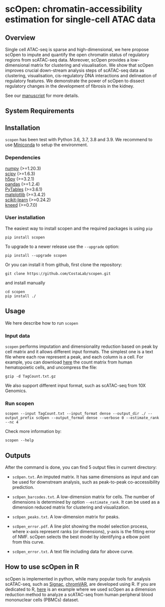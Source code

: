 # scOpen: chromatin-accessibility estimation for single-cell ATAC data

## Overview
Single cell ATAC-seq is sparse and high-dimensional, we here propose scOpen to impute
and quantify the open chromatin status of regulatory regions from scATAC-seq data. Moreover,
scOpen provides a low-dimensional matrix for clustering and visualisation.
We show that scOpen improves crucial down-stream analysis steps of scATAC-seq data as clustering, visualisation, 
cis-regulatory DNA interactions and delineation of regulatory features. We demonstrate the power of scOpen to dissect regulatory 
changes in the development of fibrosis in the kidney.

See our [manuscript](https://www.biorxiv.org/content/10.1101/865931v3) for more details.

## System Requirements



## Installation
`scopen` has been test with Python 3.6, 3.7, 3.8 and 3.9.
We recommend to use [Miniconda](https://docs.conda.io/en/latest/miniconda.html) to setup
the environment.

### Dependencies
[numpy](https://numpy.org/) (>=1.20.3)  
[scipy](https://www.scipy.org/) (>=1.6.3)  
[h5py](https://www.h5py.org/) (>=3.2.1)  
[pandas](https://pandas.pydata.org/) (>=1.2.4)  
[PyTables](http://www.pytables.org/) (>=3.6.1)  
[matplotlib](https://matplotlib.org/) (>=3.4.2)   
[scikit-learn](https://scikit-learn.org/stable/) (>=0.24.2)     
[kneed](https://github.com/arvkevi/kneed) (>=0.7.0)

### User installation
The easiest way to install scopen and the required packages is using `pip`
```commandline
pip install scopen
```
To upgrade to a newer release use the `--upgrade` option:
```commandline
pip install --upgrade scopen
```
Or you can install it from github, first clone the repository:
```commandline
git clone https://github.com/CostaLab/scopen.git
```
and install manually
```commandline
cd scopen
pip install ./
```

## Usage
We here describe how to run `scopen`  

### Input data
`scopen` performs imputation and dimensionality reduction based on peak by 
cell matrix and it allows different input formats. The simplest one is a 
text file where each row represent a peak, and
each column is a cell. For example, you can download 
[here](https://www.dropbox.com/s/pp45n1pcbldeqlq/TagCount.txt.gz?dl=0)
the count matrix from human hematopoietic cells, and uncompress the file:
```commandline
gzip -d TagCount.txt.gz
```
We also support different input format, such as scATAC-seq from 10X Genomics.

### Run scopen
```commandline
scopen --input TagCount.txt --input_format dense --output_dir ./ --output_prefix scOpen --output_format dense --verbose 0 --estimate_rank --nc 4
```


Check more information by:
```commandline
scopen --help
```

## Outputs
After the command is done, you can find 5 output files in current directory:
* `scOpen.txt`. An imputed matrix. It has same dimensions as input and can be 
used for downstream analysis, such as peak-to-peak co-accessibility prediction.

* `scOpen_barcodes.txt`. A low-dimension matrix for cells. The number of dimensions is determined by option `--estimate_rank`. 
It can be used as a dimension reduced  matrix for clustering and visualization.

* `scOpen_peaks.txt`. A low-dimension matrix for peaks.

* `scOpen_error.pdf`. A line plot showing the model selection process, where x-axis represent ranks (or dimensions), 
y-axis is the fitting error of NMF. scOpen selects the best model by identifying a elbow point from this curve.

* `scOpen_error.txt`. A text file including data for above curve.

## How to use scOpen in R
scOpen is implemented in python, while many popular tools for analysis scATAC-seq, such as 
[Signac](https://satijalab.org/signac/), [chromVAR](https://github.com/GreenleafLab/chromVAR), are developed using R.
If you are dedicated to R, [here](https://github.com/CostaLab/scopen/blob/master/vignettes/signac_pbmc.Rmd) is 
an example where we used scOpen as a dimension reduction method to analyze a scATAC-seq from human
peripheral blood mononuclear cells (PBMCs) dataset.
